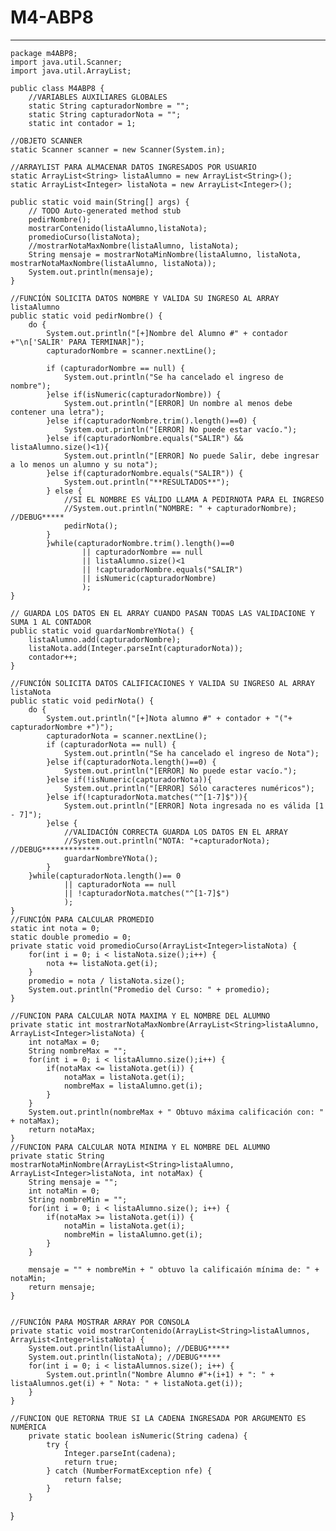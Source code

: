 # M4-ABP8

---

    package m4ABP8;
    import java.util.Scanner;
    import java.util.ArrayList;

    public class M4ABP8 {
        //VARIABLES AUXILIARES GLOBALES
        static String capturadorNombre = "";
        static String capturadorNota = "";
        static int contador = 1;

    //OBJETO SCANNER
    static Scanner scanner = new Scanner(System.in);

    //ARRAYLIST PARA ALMACENAR DATOS INGRESADOS POR USUARIO
    static ArrayList<String> listaAlumno = new ArrayList<String>();
    static ArrayList<Integer> listaNota = new ArrayList<Integer>();

    public static void main(String[] args) {
        // TODO Auto-generated method stub
        pedirNombre();
        mostrarContenido(listaAlumno,listaNota);
        promedioCurso(listaNota);
        //mostrarNotaMaxNombre(listaAlumno, listaNota);
        String mensaje = mostrarNotaMinNombre(listaAlumno, listaNota, mostrarNotaMaxNombre(listaAlumno, listaNota));
        System.out.println(mensaje);
    }

    //FUNCIÓN SOLICITA DATOS NOMBRE Y VALIDA SU INGRESO AL ARRAY listaAlumno
    public static void pedirNombre() {
        do {
            System.out.println("[+]Nombre del Alumno #" + contador +"\n['SALIR' PARA TERMINAR]");
            capturadorNombre = scanner.nextLine();

            if (capturadorNombre == null) { 
                System.out.println("Se ha cancelado el ingreso de nombre");
            }else if(isNumeric(capturadorNombre)) {
                System.out.println("[ERROR] Un nombre al menos debe contener una letra");
            }else if(capturadorNombre.trim().length()==0) {
                System.out.println("[ERROR] No puede estar vacío.");
            }else if(capturadorNombre.equals("SALIR") && listaAlumno.size()<1){
                System.out.println("[ERROR] No puede Salir, debe ingresar a lo menos un alumno y su nota");
            }else if(capturadorNombre.equals("SALIR")) {
                System.out.println("**RESULTADOS**");
            } else {
                //SI EL NOMBRE ES VÁLIDO LLAMA A PEDIRNOTA PARA EL INGRESO
                //System.out.println("NOMBRE: " + capturadorNombre); //DEBUG*****
                pedirNota();
            }
            }while(capturadorNombre.trim().length()==0
                    || capturadorNombre == null
                    || listaAlumno.size()<1
                    || !capturadorNombre.equals("SALIR")
                    || isNumeric(capturadorNombre)
                    );
    }

    // GUARDA LOS DATOS EN EL ARRAY CUANDO PASAN TODAS LAS VALIDACIONE Y SUMA 1 AL CONTADOR
    public static void guardarNombreYNota() {
        listaAlumno.add(capturadorNombre);
        listaNota.add(Integer.parseInt(capturadorNota));
        contador++;
    }

    //FUNCIÓN SOLICITA DATOS CALIFICACIONES Y VALIDA SU INGRESO AL ARRAY listaNota
    public static void pedirNota() {
        do {
            System.out.println("[+]Nota alumno #" + contador + "("+ capturadorNombre +")");
            capturadorNota = scanner.nextLine();
            if (capturadorNota == null) { 
                System.out.println("Se ha cancelado el ingreso de Nota");
            }else if(capturadorNota.length()==0) {
                System.out.println("[ERROR] No puede estar vacío.");
            }else if(!isNumeric(capturadorNota)){
                System.out.println("[ERROR] Sólo caracteres numéricos");
            }else if(!capturadorNota.matches("^[1-7]$")){
                System.out.println("[ERROR] Nota ingresada no es válida [1 - 7]");
            }else {
                //VALIDACIÓN CORRECTA GUARDA LOS DATOS EN EL ARRAY
                //System.out.println("NOTA: "+capturadorNota); //DEBUG*************
                guardarNombreYNota();
            }
        }while(capturadorNota.length()== 0
                || capturadorNota == null
                || !capturadorNota.matches("^[1-7]$")
                );
    }
    //FUNCIÓN PARA CALCULAR PROMEDIO
    static int nota = 0;
    static double promedio = 0;
    private static void promedioCurso(ArrayList<Integer>listaNota) {
        for(int i = 0; i < listaNota.size();i++) {
            nota += listaNota.get(i);
        }
        promedio = nota / listaNota.size();
        System.out.println("Promedio del Curso: " + promedio);
    }

    //FUNCION PARA CALCULAR NOTA MAXIMA Y EL NOMBRE DEL ALUMNO
    private static int mostrarNotaMaxNombre(ArrayList<String>listaAlumno, ArrayList<Integer>listaNota) { 
        int notaMax = 0;
        String nombreMax = "";
        for(int i = 0; i < listaAlumno.size();i++) {
            if(notaMax <= listaNota.get(i)) {
                notaMax = listaNota.get(i);
                nombreMax = listaAlumno.get(i);
            }
        }
        System.out.println(nombreMax + " Obtuvo máxima calificación con: " + notaMax);
        return notaMax;
    }
    //FUNCION PARA CALCULAR NOTA MINIMA Y EL NOMBRE DEL ALUMNO
    private static String mostrarNotaMinNombre(ArrayList<String>listaAlumno, ArrayList<Integer>listaNota, int notaMax) {
        String mensaje = "";
        int notaMin = 0;
        String nombreMin = "";
        for(int i = 0; i < listaAlumno.size(); i++) {
            if(notaMax >= listaNota.get(i)) {
                notaMin = listaNota.get(i);
                nombreMin = listaAlumno.get(i);
            }
        }
    
        mensaje = "" + nombreMin + " obtuvo la calificaión mínima de: " + notaMin;
        return mensaje;
    }


    //FUNCIÓN PARA MOSTRAR ARRAY POR CONSOLA
    private static void mostrarContenido(ArrayList<String>listaAlumnos, ArrayList<Integer>listaNota) {
        System.out.println(listaAlumno); //DEBUG*****
        System.out.println(listaNota); //DEBUG*****
        for(int i = 0; i < listaAlumnos.size(); i++) {
            System.out.println("Nombre Alumno #"+(i+1) + ": " + listaAlumnos.get(i) + " Nota: " + listaNota.get(i));
        }
    }

    //FUNCION QUE RETORNA TRUE SI LA CADENA INGRESADA POR ARGUMENTO ES NUMÉRICA
        private static boolean isNumeric(String cadena) {
            try {
                Integer.parseInt(cadena);
                return true;
            } catch (NumberFormatException nfe) {
                return false;
            }
        }
}
